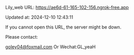 Lily_web URL: https://ae6d-61-165-102-156.ngrok-free.app

Updated at: 2024-12-10 12:43:11

If you cannot open this URL, the server might be down.

Please contact: 

goley04@foxmail.com Or Wechat:GL_yeaH